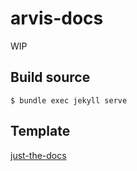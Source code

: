 # arvis-docs

WIP

## Build source

```
$ bundle exec jekyll serve
```

## Template

[just-the-docs](https://github.com/pmarsceill/just-the-docs)